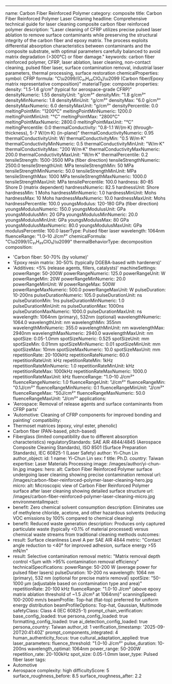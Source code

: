 ---
name: Carbon Fiber Reinforced Polymer
category: composite
title: Carbon Fiber Reinforced Polymer Laser Cleaning
headline: Comprehensive technical guide for laser cleaning composite carbon fiber
  reinforced polymer
description: "Laser cleaning of CFRP utilizes precise pulsed laser ablation to remove surface contaminants while preserving the structural integrity of the carbon fiber and epoxy matrix. The process exploits differential absorption characteristics between contaminants and the composite substrate, with optimal parameters carefully balanced to avoid matrix degradation (>300°C) or fiber damage."
keywords: carbon fiber reinforced polymer, CFRP, laser ablation, laser cleaning, non-contact
  cleaning, pulsed fiber laser, surface contamination removal, industrial laser parameters,
  thermal processing, surface restoration
chemicalProperties:
  symbol: CFRP
  formula: "C\u2099/(C₂₁H₂₅ClO₅)\u2099 (Carbon fiber/Epoxy matrix representative composition)"
  materialType: composite
properties:
  density: "1.5-1.6 g/cm³ (typical for aerospace-grade CFRP)"
  densityNumeric: 1.55
  densityUnit: "g/cm³"
  densityMin: "1.8 g/cm³"
  densityMinNumeric: 1.8
  densityMinUnit: "g/cm³"
  densityMax: "6.0 g/cm³"
  densityMaxNumeric: 6.0
  densityMaxUnit: "g/cm³"
  densityPercentile: 0.0
  meltingPointMin: "1200°C"
  meltingPointMinNumeric: 1200.0
  meltingPointMinUnit: "°C"
  meltingPointMax: "2800°C"
  meltingPointMaxNumeric: 2800.0
  meltingPointMaxUnit: "°C"
  meltingPercentile: 0.0
  thermalConductivity: "0.8-1.1 W/(m·K) (through-thickness), 5-7 W/(m·K) (in-plane)"
  thermalConductivityNumeric: 0.95
  thermalConductivityUnit: W/
  thermalConductivityMin: "0.5 W/m·K"
  thermalConductivityMinNumeric: 0.5
  thermalConductivityMinUnit: "W/m·K"
  thermalConductivityMax: "200 W/m·K"
  thermalConductivityMaxNumeric: 200.0
  thermalConductivityMaxUnit: "W/m·K"
  thermalPercentile: 0.2
  tensileStrength: 1500-3500 MPa (fiber direction)
  tensileStrengthNumeric: 2500.0
  tensileStrengthUnit: MPa
  tensileStrengthMin: 50 MPa
  tensileStrengthMinNumeric: 50.0
  tensileStrengthMinUnit: MPa
  tensileStrengthMax: 1000 MPa
  tensileStrengthMaxNumeric: 1000.0
  tensileStrengthMaxUnit: MPa
  tensilePercentile: 100.0
  hardness: 80-85 Shore D (matrix dependent)
  hardnessNumeric: 82.5
  hardnessUnit: Shore
  hardnessMin: 1 Mohs
  hardnessMinNumeric: 1.0
  hardnessMinUnit: Mohs
  hardnessMax: 10 Mohs
  hardnessMaxNumeric: 10.0
  hardnessMaxUnit: Mohs
  hardnessPercentile: 100.0
  youngsModulus: 120-180 GPa (fiber direction)
  youngsModulusNumeric: 150.0
  youngsModulusUnit: GPa
  youngsModulusMin: 20 GPa
  youngsModulusMinNumeric: 20.0
  youngsModulusMinUnit: GPa
  youngsModulusMax: 80 GPa
  youngsModulusMaxNumeric: 80.0
  youngsModulusMaxUnit: GPa
  modulusPercentile: 100.0
  laserType: Pulsed fiber laser
  wavelength: 1064nm
  fluenceRange: "1.0–10 J/cm²"
  chemicalFormula: "C\u2099/(C₂₁H₂₅ClO₅)\u2099"
  thermalBehaviorType: decomposition
composition:
- 'Carbon fiber: 50-70% (by volume)'
- 'Epoxy resin matrix: 30-50% (typically DGEBA-based with hardeners)'
- 'Additives: <5% (release agents, fillers, catalysts)'
machineSettings:
  powerRange: 50-200W
  powerRangeNumeric: 125.0
  powerRangeUnit: W
  powerRangeMin: 20W
  powerRangeMinNumeric: 20.0
  powerRangeMinUnit: W
  powerRangeMax: 500W
  powerRangeMaxNumeric: 500.0
  powerRangeMaxUnit: W
  pulseDuration: 10-200ns
  pulseDurationNumeric: 105.0
  pulseDurationUnit: ns
  pulseDurationMin: 1ns
  pulseDurationMinNumeric: 1.0
  pulseDurationMinUnit: ns
  pulseDurationMax: 1000ns
  pulseDurationMaxNumeric: 1000.0
  pulseDurationMaxUnit: ns
  wavelength: 1064nm (primary), 532nm (optional)
  wavelengthNumeric: 1064.0
  wavelengthUnit: nm
  wavelengthMin: 355nm
  wavelengthMinNumeric: 355.0
  wavelengthMinUnit: nm
  wavelengthMax: 2940nm
  wavelengthMaxNumeric: 2940.0
  wavelengthMaxUnit: nm
  spotSize: 0.05-1.0mm
  spotSizeNumeric: 0.525
  spotSizeUnit: mm
  spotSizeMin: 0.01mm
  spotSizeMinNumeric: 0.01
  spotSizeMinUnit: mm
  spotSizeMax: 10mm
  spotSizeMaxNumeric: 10.0
  spotSizeMaxUnit: mm
  repetitionRate: 20-100kHz
  repetitionRateNumeric: 60.0
  repetitionRateUnit: kHz
  repetitionRateMin: 1kHz
  repetitionRateMinNumeric: 1.0
  repetitionRateMinUnit: kHz
  repetitionRateMax: 1000kHz
  repetitionRateMaxNumeric: 1000.0
  repetitionRateMaxUnit: kHz
  fluenceRange: "1.0–10 J/cm²"
  fluenceRangeNumeric: 1.0
  fluenceRangeUnit: "J/cm²"
  fluenceRangeMin: "0.1J/cm²"
  fluenceRangeMinNumeric: 0.1
  fluenceRangeMinUnit: "J/cm²"
  fluenceRangeMax: "50J/cm²"
  fluenceRangeMaxNumeric: 50.0
  fluenceRangeMaxUnit: "J/cm²"
applications:
- 'Aerospace: Removal of release agents and surface contaminants from CFRP parts'
- 'Automotive: Cleaning of CFRP components for improved bonding and painting'
compatibility:
- Thermoset matrices (epoxy, vinyl ester, phenolic)
- Carbon fiber (PAN-based, pitch-based)
- Fiberglass (limited compatibility due to different absorption characteristics)
regulatoryStandards: SAE AIR 4844/4845 (Aerospace Composite Cleaning Standards), ISO
  8501 (Surface Preparation Standards), IEC 60825-1 (Laser Safety)
author: Yi-Chun Lin
author_object:
  id: 1
  name: Yi-Chun Lin
  sex: f
  title: Ph.D.
  country: Taiwan
  expertise: Laser Materials Processing
  image: /images/author/yi-chun-lin.jpg
images:
  hero:
    alt: Carbon Fiber Reinforced Polymer surface undergoing laser cleaning showing
      precise contamination removal
    url: /images/carbon-fiber-reinforced-polymer-laser-cleaning-hero.jpg
  micro:
    alt: Microscopic view of Carbon Fiber Reinforced Polymer surface after laser cleaning
      showing detailed surface structure
    url: /images/carbon-fiber-reinforced-polymer-laser-cleaning-micro.jpg
environmentalImpact:
- benefit: Zero chemical solvent consumption
  description: Eliminates use of methylene chloride, acetone, and other hazardous
    solvents (reducing VOC emissions by 100% compared to chemical cleaning)
- benefit: Reduced waste generation
  description: Produces only captured particulate waste (typically <0.1% of material
    processed) versus chemical waste streams from traditional cleaning methods
outcomes:
- result: Surface cleanliness Level A per SAE AIR 4844
  metric: "Contact angle reduction to <40° for improved adhesion, surface energy >55 mN/m"
- result: Selective contamination removal
  metric: "Matrix removal depth control <5µm with >95% contamination removal efficiency"
technicalSpecifications:
  powerRange: 50-200 W (average power for pulsed fiber lasers)
  pulseDuration: 10-200 ns
  wavelength: 1064 nm (primary), 532 nm (optional for precise matrix removal)
  spotSize: "50-1000 µm (adjustable based on contamination type and area)"
  repetitionRate: 20-100 kHz
  fluenceRange: "1.0-10 J/cm² (above epoxy matrix ablation threshold of ~1.5 J/cm² at 1064nm)"
  scanningSpeed: 100-2000 mm/s
  beamProfile: Top-hat (flat-top) preferred for uniform energy distribution
  beamProfileOptions: Top-hat, Gaussian, Multimode
  safetyClass: Class 4 (IEC 60825-1)
prompt_chain_verification:
  base_config_loaded: true
  persona_config_loaded: true
  formatting_config_loaded: true
  ai_detection_config_loaded: true
  persona_country: Taiwan
  author_id: 1
  verification_timestamp: '2025-09-20T20:41:40Z'
  prompt_components_integrated: 4
  human_authenticity_focus: true
  cultural_adaptation_applied: true
laser_parameters:
  fluence_threshold: "1.0–10 J/cm²"
  pulse_duration: 10-200ns
  wavelength_optimal: 1064nm
  power_range: 50-200W
  repetition_rate: 20-100kHz
  spot_size: 0.05-1.0mm
  laser_type: Pulsed fiber laser
tags:
- Automotive
- Aerospace
complexity: high
difficultyScore: 5
surface_roughness_before: 8.5
surface_roughness_after: 2.2

